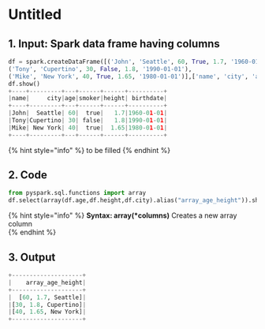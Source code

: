 # Untitled



## 1.  Input:  Spark data frame having columns

```python
df = spark.createDataFrame([('John', 'Seattle', 60, True, 1.7, '1960-01-01'), 
('Tony', 'Cupertino', 30, False, 1.8, '1990-01-01'), 
('Mike', 'New York', 40, True, 1.65, '1980-01-01')],['name', 'city', 'age', 'smoker','height', 'birthdate'])
df.show()
+----+---------+---+------+------+----------+
|name|     city|age|smoker|height| birthdate|
+----+---------+---+------+------+----------+
|John|  Seattle| 60|  true|   1.7|1960-01-01|
|Tony|Cupertino| 30| false|   1.8|1990-01-01|
|Mike| New York| 40|  true|  1.65|1980-01-01|
+----+---------+---+------+------+----------+
```

{% hint style="info" %}
to be filled
{% endhint %}

## 2.  Code 

```python
from pyspark.sql.functions import array
df.select(array(df.age,df.height,df.city).alias("array_age_height")).show()
```

{% hint style="info" %}
**Syntax:   array\(\*columns\)**                                                                                                                      Creates a new array column                                                                                                                     
{% endhint %}

## 3. Output

```python
+--------------------+
|    array_age_height|
+--------------------+
|  [60, 1.7, Seattle]|
|[30, 1.8, Cupertino]|
|[40, 1.65, New York]|
+--------------------+
```

